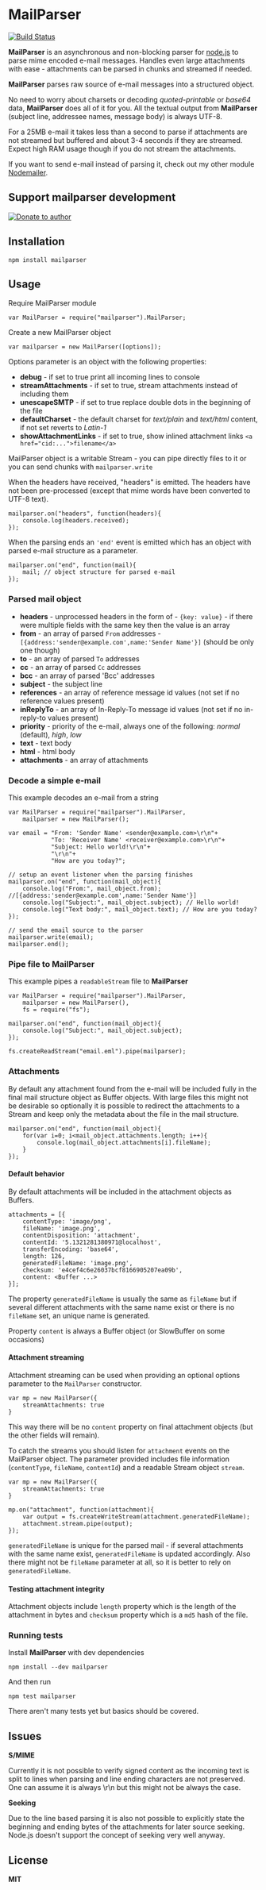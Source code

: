 MailParser
==========

[![Build Status](https://secure.travis-ci.org/andris9/mailparser.png)](http://travis-ci.org/andris9/mailparser)

**MailParser** is an asynchronous and non-blocking parser for 
[node.js](http://nodejs.org) to parse mime encoded e-mail messages. 
Handles even large attachments with ease - attachments can be parsed 
in chunks and streamed if needed.

**MailParser** parses raw source of e-mail messages into a structured object.

No need to worry about charsets or decoding *quoted-printable* or 
*base64* data, **MailParser** does all of it for you. All the textual output 
from **MailParser** (subject line, addressee names, message body) is always UTF-8.

For a 25MB e-mail it takes less than a second to parse if attachments are not streamed but buffered and about 3-4 seconds if they are streamed. Expect high RAM usage though if you do not stream the attachments.

If you want to send e-mail instead of parsing it, check out my other module [Nodemailer](/andris9/Nodemailer).

## Support mailparser development

[![Donate to author](https://www.paypalobjects.com/en_US/i/btn/btn_donate_SM.gif)](https://www.paypal.com/cgi-bin/webscr?cmd=_s-xclick&hosted_button_id=DB26KWR2BQX5W)

Installation
------------

    npm install mailparser

Usage
-----

Require MailParser module

    var MailParser = require("mailparser").MailParser;
    
Create a new MailParser object

    var mailparser = new MailParser([options]);

Options parameter is an object with the following properties:

  * **debug** - if set to true print all incoming lines to console
  * **streamAttachments** - if set to true, stream attachments instead of including them
  * **unescapeSMTP** - if set to true replace double dots in the beginning of the file
  * **defaultCharset** - the default charset for *text/plain* and *text/html* content, if not set reverts to *Latin-1*
  * **showAttachmentLinks** - if set to true, show inlined attachment links `<a href="cid:...">filename</a>`

MailParser object is a writable Stream - you can pipe directly 
files to it or you can send chunks with `mailparser.write`

When the headers have received, "headers" is emitted. The headers have not been pre-processed (except that mime words have been converted to UTF-8 text).

    mailparser.on("headers", function(headers){
        console.log(headers.received);
    });

When the parsing ends an `'end'` event is emitted which has an 
object with parsed e-mail structure as a parameter.

    mailparser.on("end", function(mail){
        mail; // object structure for parsed e-mail
    });

### Parsed mail object

  * **headers** - unprocessed headers in the form of - `{key: value}` - if there were multiple fields with the same key then the value is an array
  * **from** - an array of parsed `From` addresses - `[{address:'sender@example.com',name:'Sender Name'}]` (should be only one though)
  * **to** - an array of parsed `To` addresses
  * **cc** - an array of parsed `Cc` addresses
 *  **bcc** - an array of parsed 'Bcc' addresses
  * **subject** - the subject line
  * **references** - an array of reference message id values (not set if no reference values present)
  * **inReplyTo** - an array of In-Reply-To message id values (not set if no in-reply-to values present)
  * **priority** - priority of the e-mail, always one of the following: *normal* (default), *high*, *low*
  * **text** - text body
  * **html** - html body
  * **attachments** - an array of attachments
    
### Decode a simple e-mail

This example decodes an e-mail from a string

    var MailParser = require("mailparser").MailParser,
        mailparser = new MailParser();

    var email = "From: 'Sender Name' <sender@example.com>\r\n"+
                "To: 'Receiver Name' <receiver@example.com>\r\n"+
                "Subject: Hello world!\r\n"+
                "\r\n"+
                "How are you today?";
    
    // setup an event listener when the parsing finishes
    mailparser.on("end", function(mail_object){
        console.log("From:", mail_object.from); //[{address:'sender@example.com',name:'Sender Name'}]
        console.log("Subject:", mail_object.subject); // Hello world!
        console.log("Text body:", mail_object.text); // How are you today?
    });
    
    // send the email source to the parser
    mailparser.write(email);
    mailparser.end();

### Pipe file to MailParser

This example pipes a `readableStream` file to **MailParser**

    var MailParser = require("mailparser").MailParser,
        mailparser = new MailParser(),
        fs = require("fs");
    
    mailparser.on("end", function(mail_object){
        console.log("Subject:", mail_object.subject);
    });
    
    fs.createReadStream("email.eml").pipe(mailparser);

### Attachments

By default any attachment found from the e-mail will be included fully in the
final mail structure object as Buffer objects. With large files this might not
be desirable so optionally it is possible to redirect the attachments to a Stream
and keep only the metadata about the file in the mail structure.

    mailparser.on("end", function(mail_object){
        for(var i=0; i<mail_object.attachments.length; i++){
            console.log(mail_object.attachments[i].fileName);
        }
    });

#### Default behavior

By default attachments will be included in the attachment objects as Buffers.

    attachments = [{
        contentType: 'image/png',
        fileName: 'image.png',
        contentDisposition: 'attachment',
        contentId: '5.1321281380971@localhost',
        transferEncoding: 'base64',
        length: 126,
        generatedFileName: 'image.png',
        checksum: 'e4cef4c6e26037bcf8166905207ea09b',
        content: <Buffer ...>
    }];

The property `generatedFileName` is usually the same as `fileName` but if several
different attachments with the same name exist or there is no `fileName` set, an
unique name is generated.

Property `content` is always a Buffer object (or SlowBuffer on some occasions)

#### Attachment streaming

Attachment streaming can be used when providing an optional options parameter
to the `MailParser` constructor.

    var mp = new MailParser({
        streamAttachments: true
    }

This way there will be no `content` property on final attachment objects 
(but the other fields will remain).

To catch the streams you should listen for `attachment` events on the MailParser
object. The parameter provided includes file information (`contentType`, 
`fileName`, `contentId`) and a readable Stream object `stream`.

    var mp = new MailParser({
        streamAttachments: true
    }
    
    mp.on("attachment", function(attachment){
        var output = fs.createWriteStream(attachment.generatedFileName);
        attachment.stream.pipe(output);
    });

`generatedFileName` is unique for the parsed mail - if several attachments with
the same name exist, `generatedFileName` is updated accordingly. Also there
might not be `fileName` parameter at all, so it is better to rely on 
`generatedFileName`.

#### Testing attachment integrity

Attachment objects include `length` property which is the length of the attachment
in bytes and `checksum` property which is a `md5` hash of the file.

### Running tests

Install **MailParser** with dev dependencies

    npm install --dev mailparser

And then run

    npm test mailparser

There aren't many tests yet but basics should be covered.

## Issues

**S/MIME**

Currently it is not possible to verify signed content as the incoming text is
split to lines when parsing and line ending characters are not preserved. One
can assume it is always \r\n but this might not be always the case.

**Seeking**

Due to the line based parsing it is also not possible to explicitly state
the beginning and ending bytes of the attachments for later source seeking.
Node.js doesn't support the concept of seeking very well anyway.

## License

**MIT**

